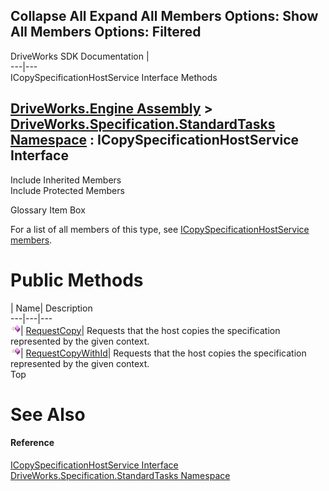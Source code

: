 Collapse All Expand All Members Options: Show All  Members Options: Filtered   
---  
DriveWorks SDK Documentation  |   
---|---  
ICopySpecificationHostService Interface Methods   
  
[DriveWorks.Engine Assembly](topic2156.md) > [DriveWorks.Specification.StandardTasks Namespace](topic11896.md) : ICopySpecificationHostService Interface  
---  
  
Include Inherited Members    
Include Protected Members    


Glossary Item Box

For a list of all members of this type, see [ICopySpecificationHostService members](topic11899.md).

# Public Methods

| Name| Description  
---|---|---  
![ Method](dotnetimages/Method.gif)| [RequestCopy](topic11903.md)| Requests that the host copies the specification represented by the given context.   
![ Method](dotnetimages/Method.gif)| [RequestCopyWithId](topic11904.md)| Requests that the host copies the specification represented by the given context.   
Top

# See Also

#### Reference

[ICopySpecificationHostService Interface](topic11898.md)   
[DriveWorks.Specification.StandardTasks Namespace](topic11896.md)


